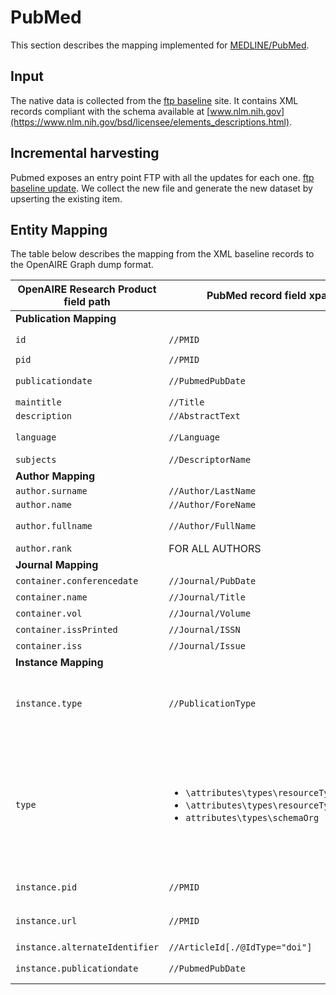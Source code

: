 # PubMed

This section describes the mapping implemented for [MEDLINE/PubMed](https://pubmed.ncbi.nlm.nih.gov/).

## Input

The native data is collected from the [ftp baseline](https://ftp.ncbi.nlm.nih.gov/pubmed/baseline/) site. 
It contains XML records compliant with the schema available at [www.nlm.nih.gov](https://www.nlm.nih.gov/bsd/licensee/elements_descriptions.html).

## Incremental harvesting
Pubmed exposes an entry point FTP with all the updates for each one. [ftp baseline update](https://ftp.ncbi.nlm.nih.gov/pubmed/updatefiles/). We collect the new file and generate the new dataset by upserting the existing item.

## Entity Mapping

The table below describes the mapping from the XML baseline records to the OpenAIRE Graph dump format.

| OpenAIRE Research Product field path     | PubMed record field xpath                                                                                                                     | Notes                                                                                                                                                                                                                                                 |
|--------------------------------|-----------------------------------------------------------------------------------------------------------------------------------------------|-------------------------------------------------------------------------------------------------------------------------------------------------------------------------------------------------------------------------------------------------------|
| **Publication Mapping**        |                                                                                                                                               |                                                                                                                                                                                                                                                       |
| `id`                           | `//PMID`                                                                                                                                      | id in the form `pmid_________::md5(pmid)`                                                                                                                                                                                                             |
| `pid`                          | `//PMID`                                                                                                                                      | `classid = classname = pmid`                                                                                                                                                                                                                          |
| `publicationdate`              | `//PubmedPubDate`                                                                                                                             | clean and normalize the format of the date to be YYYY-mm-dd                                                                                                                                                                                           |
| `maintitle`                    | `//Title`                                                                                                                                     |                                                                                                                                                                                                                                                       |
| `description`                  | `//AbstractText`                                                                                                                              |                                                                                                                                                                                                                                                       |
| `language`                     | `//Language`                                                                                                                                  | cleaning vocabulary -> dnet:languages                                                                                                                                                                                                                 |
| `subjects`                     | `//DescriptorName`                                                                                                                            | classId, className = keyword                                                                                                                                                                                                                          |
| **Author Mapping**             |                                                                                                                                               |                                                                                                                                                                                                                                                       |
| `author.surname`               | `//Author/LastName`                                                                                                                           |                                                                                                                                                                                                                                                       |
| `author.name`                  | `//Author/ForeName`                                                                                                                           |                                                                                                                                                                                                                                                       |
| `author.fullname`              | `//Author/FullName`                                                                                                                           | Concatenation of forename + lastName if exist                                                                                                                                                                                                         |
| `author.rank`                  | FOR ALL AUTHORS                                                                                                                               | sequential number starting from 1                                                                                                                                                                                                                     |
| **Journal Mapping**            |                                                                                                                                               |                                                                                                                                                                                                                                                       |
| `container.conferencedate`     | `//Journal/PubDate`                                                                                                                           | map the date of the Journal                                                                                                                                                                                                                           |
| `container.name`               | `//Journal/Title`                                                                                                                             | name of the journal                                                                                                                                                                                                                                   |
| `container.vol`                | `//Journal/Volume`                                                                                                                            | journal volume                                                                                                                                                                                                                                        |
| `container.issPrinted`         | `//Journal/ISSN`                                                                                                                              | the journal issn                                                                                                                                                                                                                                      |
| `container.iss`                | `//Journal/Issue`                                                                                                                             | The journal issue                                                                                                                                                                                                                                     |
| **Instance Mapping**           |                                                                                                                                               |                                                                                                                                                                                                                                                       |
| `instance.type`                | `//PublicationType`                                                                                                                           | if the article contains the typology `Journal Article` then we apply this type else We have to find a terms that match the vocabulary otherwise we discard it                                                                                         |
| `type`                         | <ul><li>`\attributes\types\resourceType`</li>  <li> `\attributes\types\resourceTypeGeneral` </li>  <li>`attributes\types\schemaOrg`</li></ul> | Using the **_dnet:result_typologies_** vocabulary, we look up the `instance.type` synonym to  generate one of the following main entities: <ul><li>`publication`</li>  <li>`dataset`</li> <li> `software`</li>  <li>`otherresearchproduct`</li></ul>  | 
| `instance.pid`                 | `//PMID`                                                                                                                                      | map the pmid in the pid in the instance                                                                                                                                                                                                               |
| `instance.url`                 | `//PMID`                                                                                                                                      | creates the URL by prepending `https://pubmed.ncbi.nlm.nih.gov/` to the PMId                                                                                                                                                                          |
| `instance.alternateIdentifier` | `//ArticleId[./@IdType="doi"]`                                                                                                                |                                                                                                                                                                                                                                                       |
| `instance.publicationdate`     | `//PubmedPubDate`                                                                                                                             | clean and normalize the format of the date to be YYYY-mm-dd                                                                                                                                                                                           |